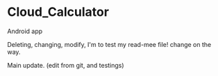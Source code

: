 # Cloud_Calculator
Android app
<p> Deleting, changing, modify, I'm to test my read-mee file! change on the way.
<p> Main update. (edit from git, and testings)
